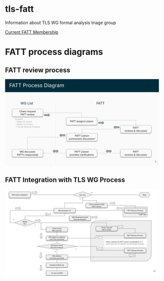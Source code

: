# tls-fatt
Information about TLS WG formal analysis triage group

[Current FATT Membership](fatt-membership.md)

# FATT process diagrams

## FATT review process

![FATT Review Process Image](fatt-review-process.svg "FATT Review Process")

## FATT Integration with TLS WG Process

![FATT Integration with TLS WG Process Image](fatt-tlswg-integration.svg "FATT Integration with TLS WG Process")

